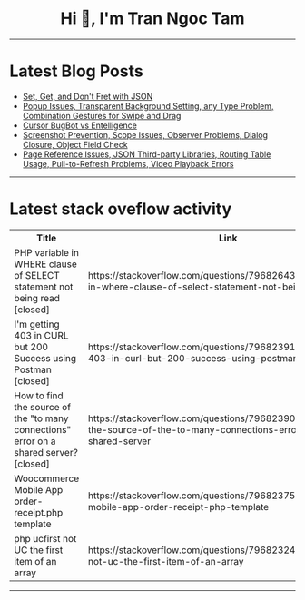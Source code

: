 <h1 align="center">Hi 👋, I'm Tran Ngoc Tam</h1>

---

# Latest Blog Posts 
<!-- BLOG-POST-LIST:START -->
- [Set, Get, and Don&#39;t Fret with JSON](https://dev.to/intersystems/set-get-and-dont-fret-with-json-2d97)
- [Popup Issues, Transparent Background Setting, any Type Problem, Combination Gestures for Swipe and Drag](https://dev.to/qingkouwei/popup-issues-transparent-background-setting-any-type-problem-combination-gestures-for-swipe-and-3e16)
- [Cursor BugBot vs Entelligence](https://dev.to/entelligenceai/cursor-bugbot-vs-entelligence-37d9)
- [Screenshot Prevention, Scope Issues, Observer Problems, Dialog Closure, Object Field Check](https://dev.to/qingkouwei/screenshot-prevention-scope-issues-observer-problems-dialog-closure-object-field-check-2cd2)
- [Page Reference Issues, JSON Third-party Libraries, Routing Table Usage, Pull-to-Refresh Problems, Video Playback Errors](https://dev.to/qingkouwei/page-reference-issues-json-third-party-libraries-routing-table-usage-pull-to-refresh-problems-59kh)
<!-- BLOG-POST-LIST:END -->

---

# Latest stack oveflow activity
<table>
  <tr><th>Title</th><th>Link</th></tr>
  <!-- STACKOVERFLOW:START --><tr><td>PHP variable in WHERE clause of SELECT statement not being read [closed]</td><td>https://stackoverflow.com/questions/79682643/php-variable-in-where-clause-of-select-statement-not-being-read</td></tr><tr><td>I&#39;m getting 403 in CURL but 200 Success using Postman [closed]</td><td>https://stackoverflow.com/questions/79682391/im-getting-403-in-curl-but-200-success-using-postman</td></tr><tr><td>How to find the source of the &quot;to many connections&quot; error on a shared server? [closed]</td><td>https://stackoverflow.com/questions/79682390/how-to-find-the-source-of-the-to-many-connections-error-on-a-shared-server</td></tr><tr><td>Woocommerce Mobile App order-receipt.php template</td><td>https://stackoverflow.com/questions/79682375/woocommerce-mobile-app-order-receipt-php-template</td></tr><tr><td>php ucfirst not UC the first item of an array</td><td>https://stackoverflow.com/questions/79682324/php-ucfirst-not-uc-the-first-item-of-an-array</td></tr><!-- STACKOVERFLOW:END -->
</table>

---


